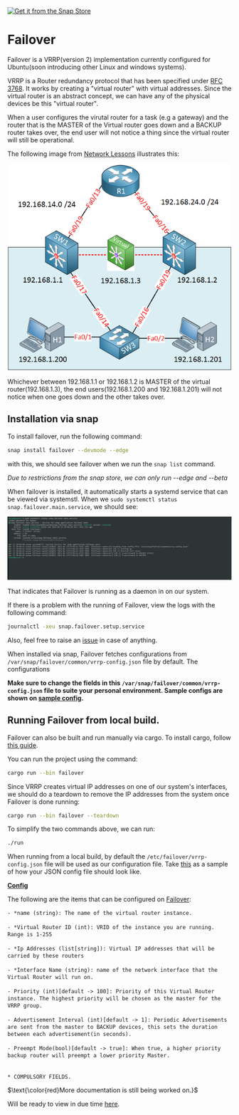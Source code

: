 

[![Get it from the Snap Store](https://snapcraft.io/static/images/badges/en/snap-store-black.svg)](https://snapcraft.io/failover)


# Failover

Failover is a VRRP(version 2) implementation currently configured for Ubuntu(soon introducing other Linux and windows systems).

VRRP is a Router redundancy protocol that has been specified under [RFC 3768](https://datatracker.ietf.org/doc/html/rfc3768). It works by creating a "virtual router" with virtual addresses. Since the virtual router is an abstract concept, we can have any of the physical devices be this "virtual router". 

When a user configures the virutal router for a task (e.g a gateway) and the router that is the MASTER of the Virtual router goes down and a BACKUP router takes over, the end user will not notice a thing since the virtual router will still be operational. 

The following image from [Network Lessons](https://networklessons.com/cisco/ccie-routing-switching/vrrp-virtual-router-redundancy-protocol) illustrates this:

![network lessons VRRP illustration](images/vrp-illustration.png)

Whichever between 192.168.1.1 or 192.168.1.2 is MASTER of the virtual router(192.168.1.3), the end users(192.168.1.200 and 192.168.1.201) will not notice when one goes down and the other takes over. 

## Installation via snap

To install failover, run the following command:

```sh
snap install failover --devmode --edge
```
with this, we should see failover when we run the `snap list` command.

*Due to restrictions from the snap store, we can only run --edge and --beta*

When failover is installed, it automatically starts a systemd service that can be viewed via systemstl. 
When we `sudo systemctl status snap.failover.main.service`, we should see:

![systemctl screenshot](images/failover.png)

That indicates that Failover is running as a daemon in on our system. 

If there is a problem with the running of Failover, view the logs with the following command:
```sh
journalctl -xeu snap.failover.setup.service
```

Also, feel free to raise an [issue](https://github.com/Paul-weqe/failover/issues) in case of anything.  

When installed via snap, Failover fetches configurations from `/var/snap/failover/common/vrrp-config.json` file by default. The configurations 

**Make sure to change the fields in this `/var/snap/failover/common/vrrp-config.json` file to suite your personal environment. Sample configs are shown on [sample config](https://github.com/Paul-weqe/failover/blob/main/sample-vrrp-config.json).**


## Running Failover from local build. 

Failover can also be built and run manually via cargo. To install cargo, follow [this guide](https://doc.rust-lang.org/cargo/getting-started/index.html).

You can run the project using the command:
```sh
cargo run --bin failover
```

Since VRRP creates virtual IP addresses on one of our system's interfaces, we should do a teardown to remove the IP addresses from the system once Failover is done running:
```sh
cargo run --bin failover --teardown
```

To simplify the two commands above, we can run: 

```sh
./run
```

When running from a local build, by default the `/etc/failover/vrrp-config.json` file will be used as our configuration file. Take [this](https://github.com/Paul-weqe/failover/blob/main/sample-vrrp-config.json) as a sample of how your JSON config file should look like. 



<b><u>Config</u></b>

The following are the items that can be configured on <u>Failover</u>:

    - *name (string): The name of the virtual router instance.  

    - *Virtual Router ID (int): VRID of the instance you are running. Range is 1-255
    
    - *Ip Addresses (list[string]): Virtual IP addresses that will be carried by these routers
    
    - *Interface Name (string): name of the network interface that the Virtual Router will run on.
    
    - Priority (int)[default -> 100]: Priority of this Virtual Router instance. The highest priority will be chosen as the master for the VRRP group. 
    
    - Advertisement Interval (int)[default -> 1]: Periodic Advertisements are sent from the master to BACKUP devices, this sets the duration between each advertisement(in seconds). 
    
    - Preempt Mode(bool)[default -> true]: When true, a higher priority backup router will preempt a lower priority Master. 
    

    * COMPULSORY FIELDS.  


$\text{\color{red}More documentation is still being worked on.}$

Will be ready to view in due time [here](https://failover-docs.readthedocs.io/en/latest/). 